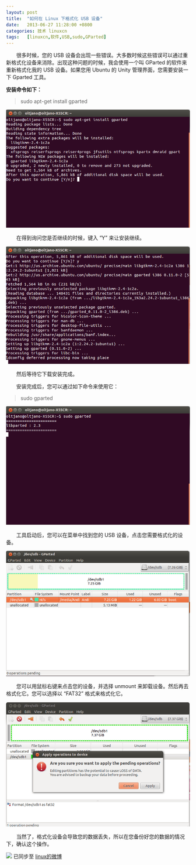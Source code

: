 ```yaml
---
layout: post
title:	"如何在 Linux 下格式化 USB 设备"
date:	2013-06-27 11:28:00 +0800 
categories:	技术 linuxcn 
tags:	[linuxcn,软件,USB,sudo,GParted]
---
```



　　很多时候，您的 USB 设备会出现一些错误。大多数时候这些错误可以通过重新格式化设备来消除。出现这种问题的时候，我会使用一个叫 GParted 的软件来重新格式化我的 USB 设备。如果您用 Ubuntu 的 Unity 管理界面，您需要安装一下 Gparted 工具。


**安装命令如下：**



> 
> sudo apt-get install gparted
> 
> 
> 


![](/Asserts/Images/album/201306/27/083301hhndkhrnjua4aanx.png)


　　在得到询问您是否继续的时候，键入 “Y” 来让安装继续。


![](/Asserts/Images/album/201306/27/083303mvvxtvxnxxrvuvxz.png)


　　然后等待它下载安装完成。


　　安装完成后，您可以通过如下命令来使用它：



> 
> sudo gparted
> 
> 
> 


![](/Asserts/Images/album/201306/27/083304ln4oiomsk64z0m3m.png)


　　工具启动后，您可以在菜单中找到您的 USB 设备，点击您需要格式化的设备。


![](/Asserts/Images/album/201306/27/083306k89fk4khrk4tvprj.png)


　　您可以用鼠标右键来点击您的设备，并选择 unmount 来卸载设备。然后再去格式化它。您可以选择以 “FAT32” 格式来格式化它。


![](/Asserts/Images/album/201306/27/083308dwd7b1zc9cquvnyq.png)


　　当然了，格式化设备会导致您的数据丢失，所以在您备份好您的数据的情况下，确认这个操作。


![](https://img.linux.net.cn/xwb/images/bgimg/icon_logo.png) 已同步至 [linux的微博](http://weibo.com/1772191555/zDlfnpvc1)

